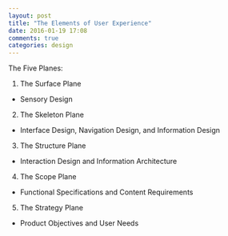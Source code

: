 ```yaml
---
layout: post
title: "The Elements of User Experience"
date: 2016-01-19 17:08
comments: true
categories: design
---
```


The Five Planes:

1. The Surface Plane
  - Sensory Design

2. The Skeleton Plane
  - Interface Design, Navigation Design, and Information Design

3. The Structure Plane
  - Interaction Design and Information Architecture

4. The Scope Plane
  - Functional Specifications and Content Requirements

5. The Strategy Plane
  - Product Objectives and User Needs

